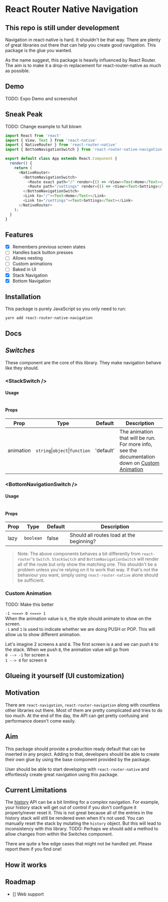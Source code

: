 # React Router Native Navigation

## **This repo is still under development**

Navigation in react-native is hard. It shouldn't be that way. There are plenty of great libraries out there that can help you create good navigation. This package is the glue you wanted.

As the name suggest, this package is heavily influenced by React Router. The aim is to make it a drop-in replacement for react-router-native as much as possible.

## Demo

TODO: Expo Demo and screenshot

## Sneak Peak

TODO: Change example to full blown 
```js
import React from 'react'
import { View, Text } from 'react-native'
import { NativeRouter } from 'react-router-native'
import { BottomNavigationSwitch } from 'react-router-native-navigation'

export default class App extends React.Component {
  render() {
    return (
      <NativeRouter>
        <BottomNavigationSwitch>
          <Route exact path="/" render={() => <View><Text>Home</Text></View>} />
          <Route path="/settings" render={() => <View><Text>Settings</Text></View>} />
        </BottomNavigationSwitch>
        <Link to="/"><Text>Home</Text></Link>
        <Link to="/settings"><Text>Settings</Text></Link>
      </NativeRouter>
    );
  }
}
```

## Features

- [x] Remembers previous screen states
- [ ] Handles back button presses
- [ ] Allows nesting
- [ ] Custom animations
- [ ] Baked in UI
- [x] Stack Navigation 
- [x] Bottom Navigation 

## Installation

This package is purely JavaScript so you only need to run:
```shell
yarn add react-router-native-navigation
```

## Docs

## *Switches*

These component are the core of this library. They make navigation behave like they should.

### **\<StackSwitch />**

#### Usage

```js

```

#### Props

| Prop | Type | Default | Description |
| --- | --- | --- | --- |
| animation | `string`\|`object`\|`function` | 'default' | The animation that will be run. For more info, see the documentation down on [Custom Animation](#custom-animation) |

### \<BottomNavigationSwitch />

#### Usage

```js
```

#### Props

| Prop | Type | Default | Description |
| --- | --- | --- | --- |
| lazy | `boolean` | false | Should all routes load at the beginning?  |

> Note: The above components behaves a bit differently from `react-router`'s `Switch`. `StackSwitch` and `BottomNavigationSwitch` will render all of the route but only show the matching one. This shouldn't be a problem unless you're relying on it to work that way. If that's not the behaviour you want, simply using `react-router-native` alone should be sufficient.

### Custom Animation

TODO: Make this better

`-1 <===> 0 <===> 1`  
When the animation value is `0`, the style should animate to show on the screen.  
`-1` and `1` is used to indicate whether we are doing PUSH or POP. This will allow us to show different animation.

Let's imagine 2 screens `A` and `B`. The first screen is `A` and we can push `B` to the stack.
When we push `B`, the animation value will go from  
`0 --> -1` for screen `A`  
`1 --> 0` for screen `B` 

## Glueing it yourself (UI customization)

## Motivation

There are `react-navigation`, `react-router-navigation` along with countless other libraries out there. Most of them are pretty complicated and tries to do too much. At the end of the day, the API can get pretty confusing and performance doesn't come easily.

## Aim

This package should provide a production ready default that can be inserted in any project. Adding to that, developers should be able to create their own glue by using the base component provided by the package.

User should be able to start developing with `react-router-native` and effortlessly create great navigation using this package.

## Current Limitations

The [history](https://github.com/ReactTraining/react-router/blob/master/packages/react-router/docs/api/history.md) API can be a bit limiting for a complex navigation. For example, your history stack will get out of control if you don't configure it properly/never reset it. This is not great because all of the entries in the history stack will still be rendered even when it's not used. You can manually reset the stack by mutating the `history` object. But this will lead to inconsistency with this library. TODO: Perhaps we should add a method to allow changes from within the Switches component.

There are quite a few edge cases that might not be handled yet. Please report them if you find one!

## How it works

## Roadmap
- [] Web support